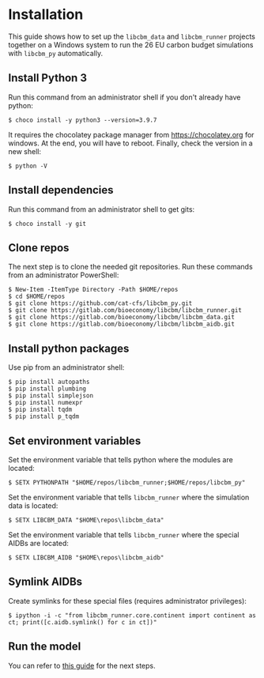 # Installation

This guide shows how to set up the `libcbm_data` and `libcbm_runner` projects together on a Windows system to run the 26 EU carbon budget simulations with `libcbm_py` automatically.

## Install Python 3

Run this command from an administrator shell if you don't already have python:

    $ choco install -y python3 --version=3.9.7

It requires the chocolatey package manager from https://chocolatey.org for windows. At the end, you will have to reboot.
Finally, check the version in a new shell:

    $ python -V

## Install dependencies

Run this command from an administrator shell to get gits:

    $ choco install -y git

## Clone repos

The next step is to clone the needed git repositories.
Run these commands from an administrator PowerShell:

    $ New-Item -ItemType Directory -Path $HOME/repos
    $ cd $HOME/repos
    $ git clone https://github.com/cat-cfs/libcbm_py.git
    $ git clone https://gitlab.com/bioeconomy/libcbm/libcbm_runner.git
    $ git clone https://gitlab.com/bioeconomy/libcbm/libcbm_data.git
    $ git clone https://gitlab.com/bioeconomy/libcbm/libcbm_aidb.git

## Install python packages

Use pip from an administrator shell:

    $ pip install autopaths
    $ pip install plumbing
    $ pip install simplejson
    $ pip install numexpr
    $ pip install tqdm
    $ pip install p_tqdm

## Set environment variables

Set the environment variable that tells python where the modules are located:

    $ SETX PYTHONPATH "$HOME/repos/libcbm_runner;$HOME/repos/libcbm_py"

Set the environment variable that tells `libcbm_runner` where the simulation data is located:

    $ SETX LIBCBM_DATA "$HOME\repos\libcbm_data"

Set the environment variable that tells `libcbm_runner` where the special AIDBs are located:

    $ SETX LIBCBM_AIDB "$HOME\repos\libcbm_aidb"

## Symlink AIDBs

Create symlinks for these special files (requires administrator privileges):

    $ ipython -i -c "from libcbm_runner.core.continent import continent as ct; print([c.aidb.symlink() for c in ct])"

## Run the model

You can refer to [this guide](setup_on_linux.md#Run) for the next steps.